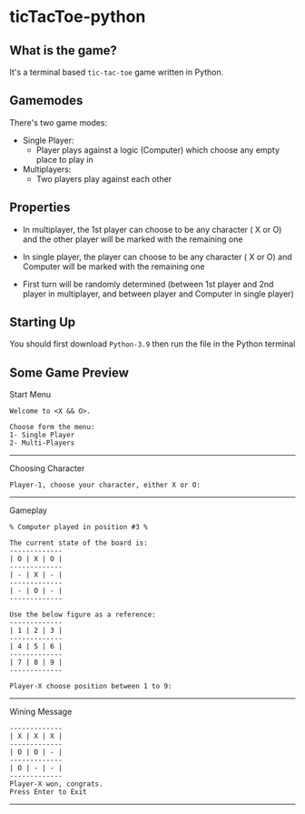 
# ticTacToe-python
## What is the game?
It's a terminal based `tic-tac-toe` game written in Python. 
## Gamemodes

There's two game modes:
-	Single Player:
	-	Player plays against a logic (Computer) which choose any empty place to play in
-	Multiplayers:
	-	Two players play against each other   

## Properties
- In multiplayer, the 1st player can choose to be any character ( X or O) and the other player will be marked with the remaining one 

- In single player, the player can choose to be any character ( X or O) and Computer will be marked with the remaining one

- First turn will be randomly determined (between 1st player and 2nd player in multiplayer, and between player and Computer in single player)

## Starting Up
You should first download `Python-3.9` then run the file in the Python terminal
## Some Game Preview
Start Menu
```
Welcome to <X && O>.

Choose form the menu:
1- Single Player
2- Multi-Players
```
<hr>

Choosing Character
```
Player-1, choose your character, either X or O: 
```
<hr>

Gameplay
```
% Computer played in position #3 %

The current state of the board is:
-------------
| O | X | O |
-------------
| - | X | - |
-------------
| - | O | - |
-------------
 
Use the below figure as a reference:
-------------
| 1 | 2 | 3 |
-------------
| 4 | 5 | 6 |
-------------
| 7 | 8 | 9 |
-------------

Player-X choose position between 1 to 9: 
```
<hr>

Wining Message
```
-------------
| X | X | X |
-------------
| O | O | - |
-------------
| O | - | - |
-------------
Player-X won, congrats.
Press Enter to Exit
```
<hr>
